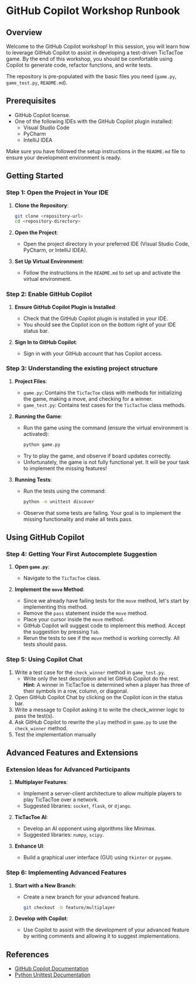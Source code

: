 # GitHub Copilot Workshop Runbook

## Overview

Welcome to the GitHub Copilot workshop! In this session, you will learn how to leverage GitHub Copilot to assist in developing a test-driven TicTacToe game. By the end of this workshop, you should be comfortable using Copilot to generate code, refactor functions, and write tests.

The repository is pre-populated with the basic files you need (`game.py`, `game_test.py`, `README.md`).

## Prerequisites

- GitHub Copilot license.
- One of the following IDEs with the GitHub Copilot plugin installed:
    - Visual Studio Code
    - PyCharm
    - IntelliJ IDEA

Make sure you have followed the setup instructions in the `README.md` file to ensure your development environment is ready.

## Getting Started

### Step 1: Open the Project in Your IDE

1. **Clone the Repository**:
    ```sh
    git clone <repository-url>
    cd <repository-directory>
    ```

2. **Open the Project**:
    - Open the project directory in your preferred IDE (Visual Studio Code, PyCharm, or IntelliJ IDEA).

3. **Set Up Virtual Environment**:
    - Follow the instructions in the `README.md` to set up and activate the virtual environment.

### Step 2: Enable GitHub Copilot

1. **Ensure GitHub Copilot Plugin is Installed**:
    - Check that the GitHub Copilot plugin is installed in your IDE.
    - You should see the Copilot icon on the bottom right of your IDE status bar.

2. **Sign In to GitHub Copilot**:
    - Sign in with your GitHub account that has Copilot access.

### Step 3: Understanding the existing project structure

1. **Project Files**:
    - `game.py`: Contains the `TicTacToe` class with methods for initializing the game, making a move, and checking for a winner.
    - `game_test.py`: Contains test cases for the `TicTacToe` class methods.

2. **Running the Game**:
    - Run the game using the command (ensure the virtual environment is activated):
        ```sh
        python game.py
        ```
    - Try to play the game, and observe if board updates correctly.
    - Unfortunately, the game is not fully functional yet. It will be your task to implement the missing features!

3. **Running Tests**:
    - Run the tests using the command:
        ```sh
        python -m unittest discover
        ```
    - Observe that some tests are failing. Your goal is to implement the missing functionality and make all tests pass.

## Using GitHub Copilot

### Step 4: Getting Your First Autocomplete Suggestion

1. **Open `game.py`**:
    - Navigate to the `TicTacToe` class.

2. **Implement the `move` Method**:
    - Since we already have failing tests for the `move` method, let's start by implementing this method.
    - Remove the `pass` statement inside the `move` method.
    - Place your cursor inside the `move` method.
    - GitHub Copilot will suggest code to implement this method. Accept the suggestion by pressing `Tab`.
    - Rerun the tests to see if the `move` method is working correctly. All tests should pass.

### Step 5: Using Copilot Chat

1. Write a test case for the `check_winner` method in `game_test.py`.
   - Write only the test description and let GitHub Copilot do the rest.
   **Hint**: A winner in TicTacToe is determined when a player has three of their symbols in a row, column, or diagonal.
2. Open GitHub Copilot Chat by clicking on the Copilot icon in the status bar.
3. Write a message to Copilot asking it to write the check_winner logic to pass the test(s).
4. Ask GitHub Copilot to rewrite the `play` method in `game.py` to use the `check_winner` method.
5. Test the implementation manually

## Advanced Features and Extensions

### Extension Ideas for Advanced Participants

1. **Multiplayer Features**:
    - Implement a server-client architecture to allow multiple players to play TicTacToe over a network.
    - Suggested libraries: `socket`, `flask`, or `django`.

2. **TicTacToe AI**:
    - Develop an AI opponent using algorithms like Minimax.
    - Suggested libraries: `numpy`, `scipy`.

3. **Enhance UI**:
    - Build a graphical user interface (GUI) using `tkinter` or `pygame`.

### Step 6: Implementing Advanced Features

1. **Start with a New Branch**:
    - Create a new branch for your advanced feature.
        ```sh
        git checkout -b feature/multiplayer
        ```

2. **Develop with Copilot**:
    - Use Copilot to assist with the development of your advanced feature by writing comments and allowing it to suggest implementations.

## References

- [GitHub Copilot Documentation](https://docs.github.com/en/copilot)
- [Python Unittest Documentation](https://docs.python.org/3/library/unittest.html)

